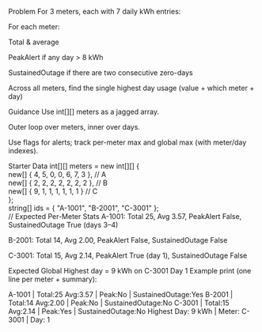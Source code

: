 Problem
For 3 meters, each with 7 daily kWh entries:

For each meter:

Total & average

PeakAlert if any day > 8 kWh

SustainedOutage if there are two consecutive zero-days

Across all meters, find the single highest day usage (value + which meter + day)

Guidance
Use int[][] meters as a jagged array.

Outer loop over meters, inner over days.

Use flags for alerts; track per-meter max and global max (with meter/day indexes).

Starter Data
int[][] meters = new int[][]  {    
    new[] { 4, 5, 0, 0, 6, 7, 3 }, // A    
    new[] { 2, 2, 2, 2, 2, 2, 2 }, // B    
    new[] { 9, 1, 1, 1, 1, 1, 1 }  // C  
};  
    string[] ids = { "A-1001", "B-2001", "C-3001" };  
// 
Expected Per-Meter Stats
A-1001: Total 25, Avg 3.57, PeakAlert False, SustainedOutage True (days 3–4)

B-2001: Total 14, Avg 2.00, PeakAlert False, SustainedOutage False

C-3001: Total 15, Avg 2.14, PeakAlert True (day 1), SustainedOutage False

Expected Global
Highest day = 9 kWh on C-3001 Day 1
Example print (one line per meter + summary):

  A-1001 | Total:25 Avg:3.57 | Peak:No | SustainedOutage:Yes  B-2001 | Total:14 Avg:2.00 | Peak:No | SustainedOutage:No  C-3001 | Total:15 Avg:2.14 | Peak:Yes | SustainedOutage:No  Highest Day: 9 kWh | Meter: C-3001 | Day: 1